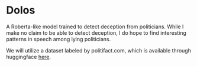 # Dolos

A Roberta-like model trained to detect deception from politicians. While I make no claim to be able to detect deception, I do hope to find interesting patterns in speech among lying politicians.

We will utilize a dataset labeled by politifact.com, which is available through huggingface [here](https://huggingface.co/datasets/liar).
